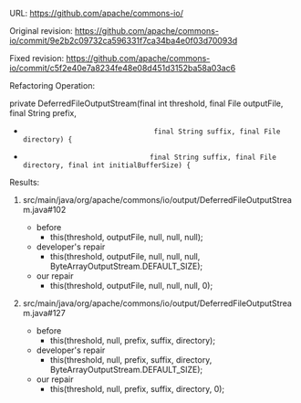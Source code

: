 URL: https://github.com/apache/commons-io/

Original revision: https://github.com/apache/commons-io/commit/9e2b2c09732ca596331f7ca34ba4e0f03d70093d

Fixed revision: https://github.com/apache/commons-io/commit/c5f2e40e7a8234fe48e08d451d3152ba58a03ac6

Refactoring Operation:

   private DeferredFileOutputStream(final int threshold, final File outputFile, final String prefix,
-                                     final String suffix, final File directory) {
+                                    final String suffix, final File directory, final int initialBufferSize) {

Results:
1. src/main/java/org/apache/commons/io/output/DeferredFileOutputStream.java#102
   - before
      - this(threshold, outputFile, null, null, null);
   - developer's repair
      - this(threshold, outputFile, null, null, null, ByteArrayOutputStream.DEFAULT_SIZE);
   - our repair 
      - this(threshold, outputFile, null, null, null, 0);

2. src/main/java/org/apache/commons/io/output/DeferredFileOutputStream.java#127
   - before
      - this(threshold, null, prefix, suffix, directory);
   - developer's repair
      - this(threshold, null, prefix, suffix, directory, ByteArrayOutputStream.DEFAULT_SIZE);
   - our repair 
      - this(threshold, null, prefix, suffix, directory, 0);

